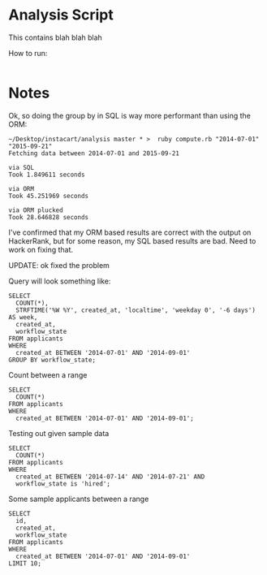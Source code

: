# Analysis Script
This contains blah blah blah

How to run:
```
```

# Notes
Ok, so doing the group by in SQL is way more performant than using the ORM:
```
~/Desktop/instacart/analysis master * >  ruby compute.rb "2014-07-01" "2015-09-21"
Fetching data between 2014-07-01 and 2015-09-21

via SQL
Took 1.849611 seconds

via ORM
Took 45.251969 seconds

via ORM plucked
Took 28.646828 seconds
```
I've confirmed that my ORM based results are correct with the output on
HackerRank, but for some reason, my SQL based results are bad.  Need to
work on fixing that.

UPDATE: ok fixed the problem

Query will look something like:
```
SELECT
  COUNT(*),
  STRFTIME('%W %Y', created_at, 'localtime', 'weekday 0', '-6 days') AS week,
  created_at,
  workflow_state
FROM applicants
WHERE
  created_at BETWEEN '2014-07-01' AND '2014-09-01'
GROUP BY workflow_state;
```

Count between a range
```
SELECT
  COUNT(*)
FROM applicants
WHERE
  created_at BETWEEN '2014-07-01' AND '2014-09-01';
```

Testing out given sample data
```
SELECT
  COUNT(*)
FROM applicants
WHERE
  created_at BETWEEN '2014-07-14' AND '2014-07-21' AND
  workflow_state is 'hired';
```

Some sample applicants between a range
```
SELECT
  id,
  created_at,
  workflow_state
FROM applicants
WHERE
  created_at BETWEEN '2014-07-01' AND '2014-09-01'
LIMIT 10;
```

